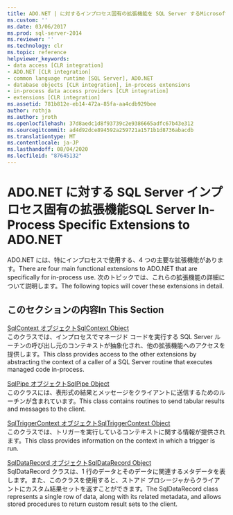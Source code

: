 ```yaml
---
title: ADO.NET | に対するインプロセス固有の拡張機能を SQL Server するMicrosoft Docs
ms.custom: ''
ms.date: 03/06/2017
ms.prod: sql-server-2014
ms.reviewer: ''
ms.technology: clr
ms.topic: reference
helpviewer_keywords:
- data access [CLR integration]
- ADO.NET [CLR integration]
- common language runtime [SQL Server], ADO.NET
- database objects [CLR integration], in-process extensions
- in-process data access providers [CLR integration]
- extensions [CLR integration]
ms.assetid: 781b812e-eb14-472a-85fa-aa4cdb929bee
author: rothja
ms.author: jroth
ms.openlocfilehash: 37d8aedc1d8f93739c2e9386665adfc67b43e312
ms.sourcegitcommit: ad4d92dce894592a259721a1571b1d8736abacdb
ms.translationtype: MT
ms.contentlocale: ja-JP
ms.lasthandoff: 08/04/2020
ms.locfileid: "87645132"
---
```

# <a name="sql-server-in-process-specific-extensions-to-adonet"></a><span data-ttu-id="0d4d1-102">ADO.NET に対する SQL Server インプロセス固有の拡張機能</span><span class="sxs-lookup"><span data-stu-id="0d4d1-102">SQL Server In-Process Specific Extensions to ADO.NET</span></span>
  <span data-ttu-id="0d4d1-103">ADO.NET には、特にインプロセスで使用する、4 つの主要な拡張機能があります。</span><span class="sxs-lookup"><span data-stu-id="0d4d1-103">There are four main functional extensions to ADO.NET that are specifically for in-process use.</span></span> <span data-ttu-id="0d4d1-104">次のトピックでは、これらの拡張機能の詳細について説明します。</span><span class="sxs-lookup"><span data-stu-id="0d4d1-104">The following topics will cover these extensions in detail.</span></span>  
  
## <a name="in-this-section"></a><span data-ttu-id="0d4d1-105">このセクションの内容</span><span class="sxs-lookup"><span data-stu-id="0d4d1-105">In This Section</span></span>  
 [<span data-ttu-id="0d4d1-106">SqlContext オブジェクト</span><span class="sxs-lookup"><span data-stu-id="0d4d1-106">SqlContext Object</span></span>](sqlcontext-object.md)  
 <span data-ttu-id="0d4d1-107">このクラスでは、インプロセスでマネージド コードを実行する SQL Server ルーチンの呼び出し元のコンテキストが抽象化され、他の拡張機能へのアクセスを提供します。</span><span class="sxs-lookup"><span data-stu-id="0d4d1-107">This class provides access to the other extensions by abstracting the context of a caller of a SQL Server routine that executes managed code in-process.</span></span>  
  
 [<span data-ttu-id="0d4d1-108">SqlPipe オブジェクト</span><span class="sxs-lookup"><span data-stu-id="0d4d1-108">SqlPipe Object</span></span>](sqlpipe-object.md)  
 <span data-ttu-id="0d4d1-109">このクラスには、表形式の結果とメッセージをクライアントに送信するためのルーチンが含まれています。</span><span class="sxs-lookup"><span data-stu-id="0d4d1-109">This class contains routines to send tabular results and messages to the client.</span></span>  
  
 [<span data-ttu-id="0d4d1-110">SqlTriggerContext オブジェクト</span><span class="sxs-lookup"><span data-stu-id="0d4d1-110">SqlTriggerContext Object</span></span>](sqltriggercontext-object.md)  
 <span data-ttu-id="0d4d1-111">このクラスでは、トリガーを実行しているコンテキストに関する情報が提供されます。</span><span class="sxs-lookup"><span data-stu-id="0d4d1-111">This class provides information on the context in which a trigger is run.</span></span>  
  
 [<span data-ttu-id="0d4d1-112">SqlDataRecord オブジェクト</span><span class="sxs-lookup"><span data-stu-id="0d4d1-112">SqlDataRecord Object</span></span>](sqldatarecord-object.md)  
 <span data-ttu-id="0d4d1-113">SqlDataRecord クラスは、1 行のデータとそのデータに関連するメタデータを表します。また、このクラスを使用すると、ストアド プロシージャからクライアントにカスタム結果セットを返すことができます。</span><span class="sxs-lookup"><span data-stu-id="0d4d1-113">The SqlDataRecord class represents a single row of data, along with its related metadata, and allows stored procedures to return custom result sets to the client.</span></span>  
  
  
